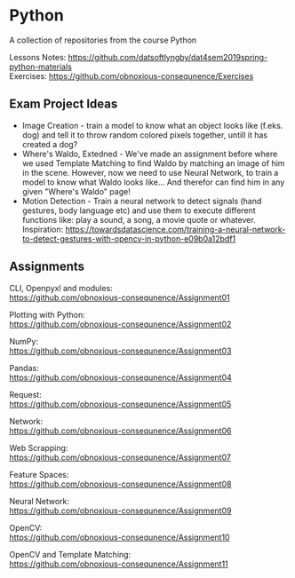 # Python
A collection of repositories from the course Python  

Lessons Notes: https://github.com/datsoftlyngby/dat4sem2019spring-python-materials    
Exercises: https://github.com/obnoxious-consequnence/Exercises  

## Exam Project Ideas
- Image Creation - train a model to know what an object looks like (f.eks. dog) and tell it to throw random colored pixels together, untill it has created a dog?
- Where's Waldo, Extedned - We've made an assignment before where we used Template Matching to find Waldo by matching an image of him in the scene. However, now we need to use Neural Network, to train a model to know what Waldo looks like... And therefor can find him in any given "Where's Waldo" page!
- Motion Detection - Train a neural network to detect signals (hand gestures, body language etc) and use them to execute different functions like: play a sound, a song, a movie quote or whatever. Inspiration: https://towardsdatascience.com/training-a-neural-network-to-detect-gestures-with-opencv-in-python-e09b0a12bdf1

## Assignments   
CLI, Openpyxl and modules:   
https://github.com/obnoxious-consequnence/Assignment01  

Plotting with Python:   
https://github.com/obnoxious-consequnence/Assignment02  

NumPy:   
https://github.com/obnoxious-consequnence/Assignment03

Pandas:  
https://github.com/obnoxious-consequnence/Assignment04

Request:  
https://github.com/obnoxious-consequnence/Assignment05  

Network:  
https://github.com/obnoxious-consequnence/Assignment06  

Web Scrapping:  
https://github.com/obnoxious-consequnence/Assignment07  

Feature Spaces:  
https://github.com/obnoxious-consequnence/Assignment08    

Neural Network:  
https://github.com/obnoxious-consequnence/Assignment09    

OpenCV:   
https://github.com/obnoxious-consequnence/Assignment10

OpenCV and Template Matching:  
https://github.com/obnoxious-consequnence/Assignment11

